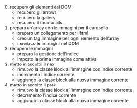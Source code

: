 0. recupero gli elementi dal DOM
   - recupero gli arrows
   - recupero la gallery
   - recupero il thumbnails
1. preparo un'array con le immagini per il carosello
   - preparo un collegamento per l'html
   - creo un tag immagine per ogni elemento dell'array
   - inserisco le immagini nel DOM
2. recupero le immagini
   - preparo la gestione dell'indice
   - imposto la prima immagine come attiva
3. metto in ascolto il next
   - rimuovo la classe block all'immagine con indice corrente
   - incremento l'indice corrente
   - aggiungo la classe block alla nuova immagine corrente
4. metto in ascolto il prev
   - rimuovo la classe block all'immagine con indice corrente
   - decremento l'indice corrente
   - aggiungo la classe block alla nuova immagine corrente
